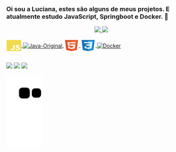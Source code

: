 ### Oi sou a Luciana, estes são alguns de meus projetos. E atualmente estudo JavaScript, Springboot e Docker. 👋
<div align="center">
  <a href="https://github.com/lucianabailao">
  <img height="180em" src="https://github-readme-stats.vercel.app/api?username=lucianabailao&show_icons=true&theme=dracula&include_all_commits=true&count_private=true"/>
  <img height="180em" src="https://github-readme-stats.vercel.app/api/top-langs/?username=lucianabailao&layout=compact&langs_count=7&theme=dracula"/>
</div>
<div style="display: inline_block"><br>

  <img align="center" alt="JavaScript" height="30" width="40" src="https://raw.githubusercontent.com/devicons/devicon/master/icons/javascript/javascript-plain.svg">
  <img align="center" alt="Java-Original" height="30" width="40" src="https://icongr.am/devicon/java-original.svg?size=65&color=currentColor">
  <img align="center" alt="HTML" height="30" width="40" src="https://raw.githubusercontent.com/devicons/devicon/master/icons/html5/html5-original.svg">
  <img align="center" alt="CSS" height="30" width="40" src="https://raw.githubusercontent.com/devicons/devicon/master/icons/css3/css3-original.svg">
  <img align="center" alt="Docker" height="30" width="40" src="https://icongr.am/devicon/docker-plain-wordmark.svg?size=65&color=currentColor">
  
</div>
  
  ##
 
<div> 
  <a href="https://www.instagram.com/lucianabailao_" target="_blank"><img src="https://img.shields.io/badge/-Instagram-%23E4405F?style=for-the-badge&logo=instagram&logoColor=white" target="_blank"></a>
  <a href = "mailto:luciana.bailao.programacao@gmail.com"><img src="https://img.shields.io/badge/-Gmail-%23333?style=for-the-badge&logo=gmail&logoColor=white" target="_blank"></a>
  <a href="https://www.linkedin.com/in/luciana-s-bailao" target="_blank"><img src="https://img.shields.io/badge/-LinkedIn-%230077B5?style=for-the-badge&logo=linkedin&logoColor=white" target="_blank"></a> 
 
  ![Snake animation](https://github.com/rafaballerini/rafaballerini/blob/output/github-contribution-grid-snake.svg)
 
</div>
